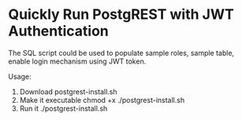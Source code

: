 # Quickly Run PostgREST with JWT Authentication

The SQL script could be used to populate sample roles, sample table, enable login mechanism using JWT token.

Usage:
1. Download postgrest-install.sh
2. Make it executable
chmod +x ./postgrest-install.sh
3. Run it
./postgrest-install.sh

